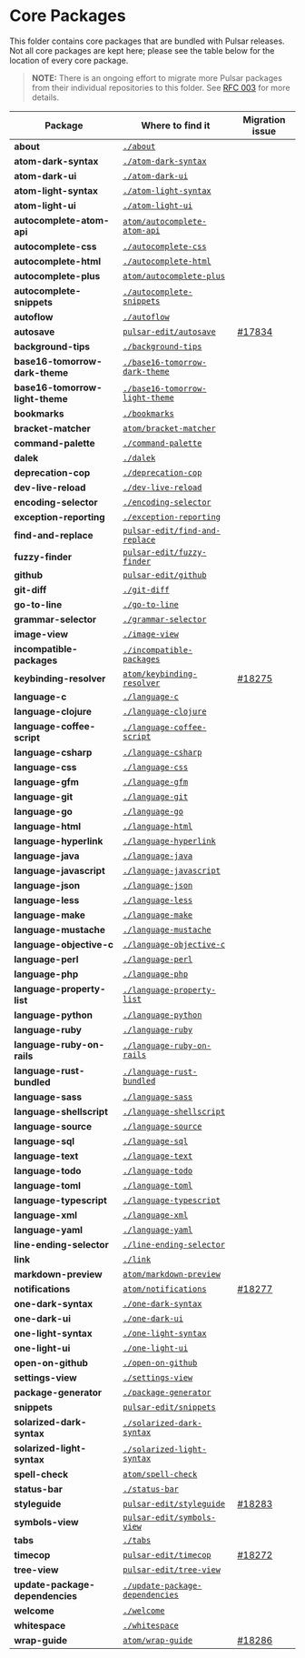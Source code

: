 # Core Packages

This folder contains core packages that are bundled with Pulsar releases. Not all core packages are kept here; please
see the table below for the location of every core package.

> **NOTE:** There is an ongoing effort to migrate more Pulsar packages from their individual repositories to this folder.
See [RFC 003](https://github.com/atom/atom/blob/master/docs/rfcs/003-consolidate-core-packages.md) for more details.

| Package | Where to find it | Migration issue |
|---------|------------------|-----------------|
| **about** | [`./about`](./about) | |
| **atom-dark-syntax** | [`./atom-dark-syntax`](./atom-dark-syntax) | |
| **atom-dark-ui** | [`./atom-dark-ui`](./atom-dark-ui) | |
| **atom-light-syntax** | [`./atom-light-syntax`](./atom-light-syntax) | |
| **atom-light-ui** | [`./atom-light-ui`](./atom-light-ui) | |
| **autocomplete-atom-api** | [`atom/autocomplete-atom-api`][autocomplete-atom-api] |  |
| **autocomplete-css** | [`./autocomplete-css`](./autocomplete-css) |  |
| **autocomplete-html** | [`./autocomplete-html`](./autocomplete-html) |  |
| **autocomplete-plus** | [`atom/autocomplete-plus`][autocomplete-plus] |  |
| **autocomplete-snippets** | [`./autocomplete-snippets`](./autocomplete-snippets) |  |
| **autoflow** | [`./autoflow`](./autoflow) | |
| **autosave** | [`pulsar-edit/autosave`][autosave] | [#17834](https://github.com/atom/atom/issues/17834) |
| **background-tips** | [`./background-tips`](./background-tips) | |
| **base16-tomorrow-dark-theme** | [`./base16-tomorrow-dark-theme`](./base16-tomorrow-dark-theme) | |
| **base16-tomorrow-light-theme** | [`./base16-tomorrow-light-theme`](./base16-tomorrow-light-theme) | |
| **bookmarks** | [`./bookmarks`](./bookmarks) | |
| **bracket-matcher** | [`atom/bracket-matcher`][bracket-matcher] |  |
| **command-palette** | [`./command-palette`](./command-palette) |  |
| **dalek** | [`./dalek`](./dalek) | |
| **deprecation-cop** | [`./deprecation-cop`](./deprecation-cop) | |
| **dev-live-reload** | [`./dev-live-reload`](./dev-live-reload) | |
| **encoding-selector** | [`./encoding-selector`](./encoding-selector) | |
| **exception-reporting** | [`./exception-reporting`](./exception-reporting) | |
| **find-and-replace** | [`pulsar-edit/find-and-replace`][find-and-replace] |  |
| **fuzzy-finder** | [`pulsar-edit/fuzzy-finder`][fuzzy-finder] |  |
| **github** | [`pulsar-edit/github`][github] |  |
| **git-diff** | [`./git-diff`](./git-diff) | |
| **go-to-line** | [`./go-to-line`](./go-to-line) | |
| **grammar-selector** | [`./grammar-selector`](./grammar-selector) | |
| **image-view** | [`./image-view`](./image-view) | |
| **incompatible-packages** | [`./incompatible-packages`](./incompatible-packages) | |
| **keybinding-resolver** | [`atom/keybinding-resolver`][keybinding-resolver] | [#18275](https://github.com/atom/atom/issues/18275) |
| **language-c** | [`./language-c`](./language-c) |  |
| **language-clojure** | [`./language-clojure`](./language-clojure) |  |
| **language-coffee-script** | [`./language-coffee-script`](./language-coffee-script) |  |
| **language-csharp** | [`./language-csharp`](./language-csharp) |  |
| **language-css** | [`./language-css`](./language-css) |  |
| **language-gfm** | [`./language-gfm`](./language-gfm) |  |
| **language-git** | [`./language-git`](./language-git) |  |
| **language-go** | [`./language-go`](./language-go) |  |
| **language-html** | [`./language-html`](./language-html) |  |
| **language-hyperlink** | [`./language-hyperlink`](./language-hyperlink) |  |
| **language-java** | [`./language-java`](./language-java) |  |
| **language-javascript** | [`./language-javascript`](./language-javascript) |  |
| **language-json** | [`./language-json`](./language-json) |  |
| **language-less** | [`./language-less`](./language-less) |  |
| **language-make** | [`./language-make`](./language-make) |  |
| **language-mustache** | [`./language-mustache`](./language-mustache) |  |
| **language-objective-c** | [`./language-objective-c`](./language-objective-c) |  |
| **language-perl** | [`./language-perl`](./language-perl) |  |
| **language-php** | [`./language-php`](./language-php) |  |
| **language-property-list** | [`./language-property-list`](./language-property-list) |  |
| **language-python** | [`./language-python`](./language-python) |  |
| **language-ruby** | [`./language-ruby`](./language-ruby) |  |
| **language-ruby-on-rails** | [`./language-ruby-on-rails`](./language-ruby-on-rails) |  |
| **language-rust-bundled** | [`./language-rust-bundled`](./language-rust-bundled) |  |
| **language-sass** | [`./language-sass`](./language-sass) |  |
| **language-shellscript** | [`./language-shellscript`](./language-shellscript) |  |
| **language-source** | [`./language-source`](./language-source) |  |
| **language-sql** | [`./language-sql`](./language-sql) |  |
| **language-text** | [`./language-text`](./language-text) |  |
| **language-todo** | [`./language-todo`](./language-todo) |  |
| **language-toml** | [`./language-toml`](./language-toml) |  |
| **language-typescript** | [`./language-typescript`](./language-typescript) |  |
| **language-xml** | [`./language-xml`](./language-xml) |  |
| **language-yaml** | [`./language-yaml`](./language-yaml) |  |
| **line-ending-selector** | [`./line-ending-selector`](./line-ending-selector) | |
| **link** | [`./link`](./link) | |
| **markdown-preview** | [`atom/markdown-preview`][markdown-preview] |  |
| **notifications** | [`atom/notifications`][notifications] | [#18277](https://github.com/atom/atom/issues/18277) |
| **one-dark-syntax** | [`./one-dark-syntax`](./one-dark-syntax) | |
| **one-dark-ui** | [`./one-dark-ui`](./one-dark-ui) | |
| **one-light-syntax** | [`./one-light-syntax`](./one-light-syntax) | |
| **one-light-ui** | [`./one-light-ui`](./one-light-ui) | |
| **open-on-github** | [`./open-on-github`](./open-on-github) | |
| **settings-view** | [`./settings-view`](./settings-view) |  |
| **package-generator** | [`./package-generator`](./package-generator) | |
| **snippets** | [`pulsar-edit/snippets`][snippets] |  |
| **solarized-dark-syntax** | [`./solarized-dark-syntax`](./solarized-dark-syntax) | |
| **solarized-light-syntax** | [`./solarized-light-syntax`](./solarized-light-syntax) | |
| **spell-check** | [`atom/spell-check`][spell-check] |  |
| **status-bar** | [`./status-bar`](./status-bar) | |
| **styleguide** | [`pulsar-edit/styleguide`][styleguide] | [#18283](https://github.com/atom/atom/issues/18283) |
| **symbols-view** | [`pulsar-edit/symbols-view`][symbols-view] |  |
| **tabs** | [`./tabs`](./tabs) |  |
| **timecop** | [`pulsar-edit/timecop`][timecop] | [#18272](https://github.com/atom/atom/issues/18272) |
| **tree-view** | [`pulsar-edit/tree-view`][tree-view] |  |
| **update-package-dependencies** | [`./update-package-dependencies`](./update-package-dependencies) | |
| **welcome** | [`./welcome`](./welcome) | |
| **whitespace** | [`./whitespace`](./whitespace) |  |
| **wrap-guide** | [`atom/wrap-guide`][wrap-guide] | [#18286](https://github.com/atom/atom/issues/18286) |

[autocomplete-atom-api]: https://github.com/pulsar-edit/autocomplete-atom-api
[autocomplete-plus]: https://github.com/pulsar-edit/autocomplete-plus
[autosave]: https://github.com/pulsar-edit/autosave
[bracket-matcher]: https://github.com/pulsar-edit/bracket-matcher
[find-and-replace]: https://github.com/pulsar-edit/find-and-replace
[fuzzy-finder]: https://github.com/pulsar-edit/fuzzy-finder
[github]: https://github.com/pulsar-edit/github
[keybinding-resolver]: https://github.com/pulsar-edit/keybinding-resolver
[markdown-preview]: https://github.com/pulsar-edit/markdown-preview
[notifications]: https://github.com/pulsar-edit/notifications
[snippets]: https://github.com/pulsar-edit/snippets
[spell-check]: https://github.com/pulsar-edit/spell-check
[styleguide]: https://github.com/pulsar-edit/styleguide
[symbols-view]: https://github.com/pulsar-edit/symbols-view
[timecop]: https://github.com/pulsar-edit/timecop
[tree-view]: https://github.com/pulsar-edit/tree-view
[wrap-guide]: https://github.com/pulsar-edit/wrap-guide

